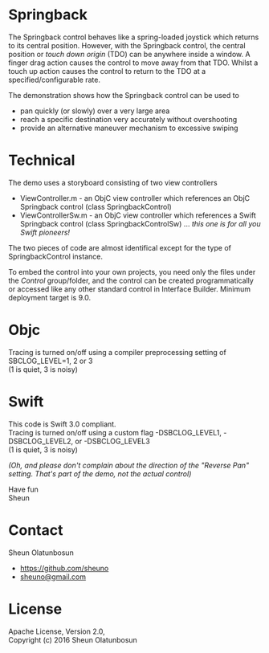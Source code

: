 # Springback

The Springback control behaves like a spring-loaded joystick which returns to its central position. However, with the Springback control, the central position or *touch down origin* (TDO) can be anywhere inside a window. A finger drag action causes the control to move away from that TDO. Whilst a touch up action causes the control to return to the TDO at a specified/configurable rate.

The demonstration shows how the Springback control can be used to
- pan quickly (or slowly) over a very large area
- reach a specific destination very accurately without overshooting
- provide an alternative maneuver mechanism to excessive swiping

# Technical

The demo uses a storyboard consisting of two view controllers
- ViewController.m - an ObjC view controller which references an ObjC Springback control (class SpringbackControl)
- ViewControllerSw.m - an ObjC view controller which references a Swift Springback control (class SpringbackControlSw) ... *this one is for all you Swift pioneers!*

The two pieces of code are almost identifical except for the type of SpringbackControl instance.

To embed the control into your own projects, you need only the files under the *Control* group/folder, and the control can be created programmatically or accessed like any other standard control in Interface Builder. Minimum deployment target is 9.0.

# Objc

Tracing is turned on/off using a compiler preprocessing setting of SBCLOG_LEVEL=1, 2 or 3  
(1 is quiet, 3 is noisy)

# Swift

This code is Swift 3.0 compliant.  
Tracing is turned on/off using a custom flag -DSBCLOG_LEVEL1, -DSBCLOG_LEVEL2, or -DSBCLOG_LEVEL3  
(1 is quiet, 3 is noisy)

*(Oh, and please don't complain about the direction of the "Reverse Pan" setting. That's part of the demo, not the actual control)*

Have fun  
Sheun

# Contact

Sheun Olatunbosun
- https://github.com/sheuno
- sheuno@gmail.com

# License

Apache License, Version 2.0,  
Copyright (c) 2016 Sheun Olatunbosun

